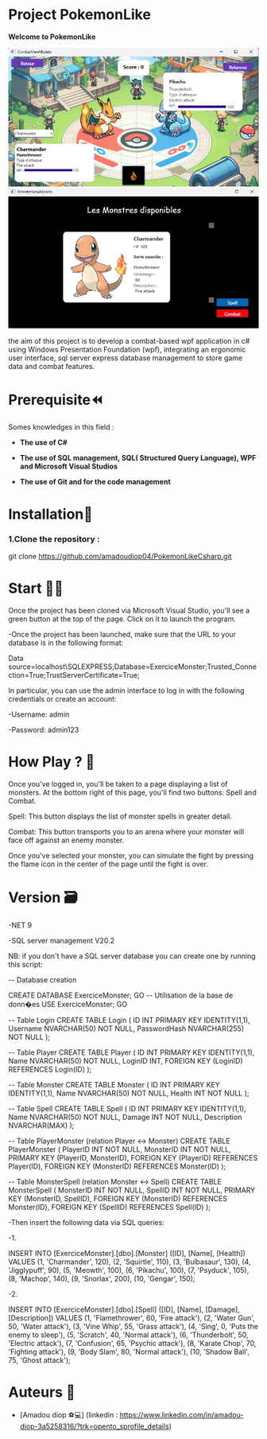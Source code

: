 ﻿# Project PokemonLike
**Welcome to PokemonLike**

<img src="./Ressources\images\PokemonLikeProject1.png" with="800" />
<img src="./Ressources\images\PokemonLikeProject.png" with="800" />

the aim of this project is to develop a combat-based wpf application in c# using Windows Presentation Foundation (wpf), integrating an ergonomic user interface, sql server express database management to store game data and combat features.

# Prerequisite⏪
Somes knowledges in this field :

- **The use of C#**

- **The use of SQL management, SQL(
Structured Query Language), WPF and Microsoft Visual Studios**

- **The use of Git and for the code management**

# Installation🔧

### 1.Clone the repository :

git clone https://github.com/amadoudiop04/PokemonLikeCsharp.git

# Start 🧑‍💻

Once the project has been cloned via Microsoft Visual Studio, you'll see a green button at the top of the page. 
Click on it to launch the program.

-Once the project has been launched, make sure that the URL to your database is in the following format:

Data source=localhost\SQLEXPRESS;Database=ExerciceMonster;Trusted_Connection=True;TrustServerCertificate=True;

In particular, you can use the admin interface to log in with the following credentials or create an account:

-Username: admin

-Password: admin123

# How Play ? 🔨

Once you've logged in, you'll be taken to a page displaying a list of monsters. At the bottom right of this page, you'll find two buttons: Spell and Combat.

Spell: This button displays the list of monster spells in greater detail.

Combat: This button transports you to an arena where your monster will face off against an enemy monster.

Once you've selected your monster, you can simulate the fight by pressing the flame icon in the center of the page until the fight is over.

# Version 🗃️
-NET 9

-SQL server management V20.2

NB: if you don't have a SQL server database you can create one by running this script:

 -- Database creation 

CREATE DATABASE ExerciceMonster; 
GO 
-- Utilisation de la base de donn�es 
USE ExerciceMonster; 
GO 

-- Table Login 
CREATE TABLE Login ( 
ID INT PRIMARY KEY IDENTITY(1,1), 
Username NVARCHAR(50) NOT NULL, 
PasswordHash NVARCHAR(255) NOT NULL 
); 

-- Table Player 
CREATE TABLE Player ( 
ID INT PRIMARY KEY IDENTITY(1,1), 
Name NVARCHAR(50) NOT NULL, 
LoginID INT, 
FOREIGN KEY (LoginID) REFERENCES Login(ID) 
); 

-- Table Monster 
CREATE TABLE Monster ( 
ID INT PRIMARY KEY IDENTITY(1,1), 
Name NVARCHAR(50) NOT NULL, 
Health INT NOT NULL 
); 

-- Table Spell 
CREATE TABLE Spell ( 
ID INT PRIMARY KEY IDENTITY(1,1), 
Name NVARCHAR(50) NOT NULL, 
Damage INT NOT NULL, 
Description NVARCHAR(MAX) 
); 

-- Table PlayerMonster (relation Player <-> Monster) 
CREATE TABLE PlayerMonster ( 
PlayerID INT NOT NULL, 
MonsterID INT NOT NULL, 
PRIMARY KEY (PlayerID, MonsterID), 
FOREIGN KEY (PlayerID) REFERENCES Player(ID), 
FOREIGN KEY (MonsterID) REFERENCES Monster(ID) 
); 

-- Table MonsterSpell (relation Monster <-> Spell)
CREATE TABLE MonsterSpell ( 
MonsterID INT NOT NULL, 
SpellID INT NOT NULL, 
PRIMARY KEY (MonsterID, SpellID), 
FOREIGN KEY (MonsterID) REFERENCES Monster(ID), 
FOREIGN KEY (SpellID) REFERENCES Spell(ID) 
);

-Then insert the following data via SQL queries:

-1.

INSERT INTO [ExerciceMonster].[dbo].[Monster] ([ID], [Name], [Health]) 
VALUES 
(1, 'Charmander', 120),
(2, 'Squirtle', 110),
(3, 'Bulbasaur', 130),
(4, 'Jigglypuff', 90),
(5, 'Meowth', 100),
(6, 'Pikachu', 100),
(7, 'Psyduck', 105),
(8, 'Machop', 140),
(9, 'Snorlax', 200),
(10, 'Gengar', 150);

-2.

INSERT INTO [ExerciceMonster].[dbo].[Spell] ([ID], [Name], [Damage], [Description]) 
VALUES 
(1, 'Flamethrower', 60, 'Fire attack'),
(2, 'Water Gun', 50, 'Water attack'),
(3, 'Vine Whip', 55, 'Grass attack'),
(4, 'Sing', 0, 'Puts the enemy to sleep'),
(5, 'Scratch', 40, 'Normal attack'),
(6, 'Thunderbolt', 50, 'Electric attack'),
(7, 'Confusion', 65, 'Psychic attack'),
(8, 'Karate Chop', 70, 'Fighting attack'),
(9, 'Body Slam', 80, 'Normal attack'),
(10, 'Shadow Ball', 75, 'Ghost attack');



# Auteurs 💸

- [Amadou diop ⚽💻] (linkedin : https://www.linkedin.com/in/amadou-diop-3a5258316/?trk=opento_sprofile_details)